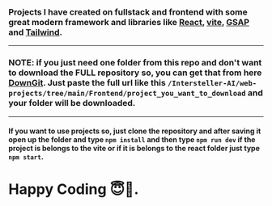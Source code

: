 ### Projects I have created on fullstack and frontend with some great modern framework and libraries like [React](https://reactjs.org/), [vite](https://vitejs.dev/), [GSAP](https://greensock.com/gsap/) and [Tailwind](https://tailwindcss.com/).

***

### <strong>NOTE</strong>: if you just need one folder from this repo and don't want to download the <bold>FULL</bold> repository so, you can get that from here [DownGit](https://minhaskamal.github.io/DownGit/#/home). Just paste the full url like this <code>/Intersteller-AI/web-projects/tree/main/Frontend/project_you_want_to_download</code> and your folder will be downloaded.

***

#### If you want to use projects so, just clone the repository and after saving it open up the folder and type <code>npm install</code> and then type <code>npm run dev</code> if the project is belongs to the vite or if it is belongs to the react folder just type <code>npm start</code>.

# Happy Coding 😇🌠. 
